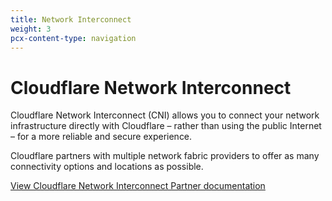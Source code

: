 ```yaml
---
title: Network Interconnect
weight: 3
pcx-content-type: navigation
---
```


# Cloudflare Network Interconnect

Cloudflare Network Interconnect (CNI) allows you to connect your network infrastructure directly with Cloudflare – rather than using the public Internet – for a more reliable and secure experience.

Cloudflare partners with multiple network fabric providers to offer as many connectivity options and locations as possible.

[View Cloudflare Network Interconnect Partner documentation](https://developers.cloudflare.com/network-interconnect/partners)
